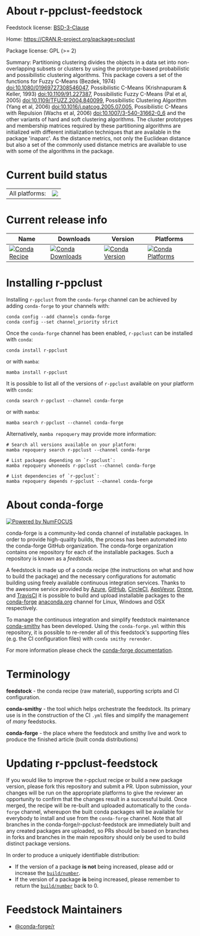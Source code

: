 About r-ppclust-feedstock
=========================

Feedstock license: [BSD-3-Clause](https://github.com/conda-forge/r-ppclust-feedstock/blob/main/LICENSE.txt)

Home: https://CRAN.R-project.org/package=ppclust

Package license: GPL (>= 2)

Summary: Partitioning clustering divides the objects in a data set into non-overlapping subsets or clusters by using the prototype-based probabilistic and possibilistic clustering algorithms. This package covers a set of the functions for Fuzzy C-Means (Bezdek, 1974) <doi:10.1080/01969727308546047>, Possibilistic C-Means (Krishnapuram & Keller, 1993) <doi:10.1109/91.227387>, Possibilistic Fuzzy C-Means (Pal et al, 2005) <doi:10.1109/TFUZZ.2004.840099>, Possibilistic Clustering Algorithm (Yang et al, 2006) <doi:10.1016/j.patcog.2005.07.005>, Possibilistic C-Means with Repulsion (Wachs et al, 2006) <doi:10.1007/3-540-31662-0_6> and the other variants of hard and soft clustering algorithms. The cluster prototypes and membership matrices required by these partitioning algorithms are initialized with different initialization techniques that are available in the package 'inaparc'. As the distance metrics, not only the Euclidean distance but also a set of the commonly used distance metrics are available to use with some of the algorithms in the package. 

Current build status
====================


<table><tr><td>All platforms:</td>
    <td>
      <a href="https://dev.azure.com/conda-forge/feedstock-builds/_build/latest?definitionId=7425&branchName=main">
        <img src="https://dev.azure.com/conda-forge/feedstock-builds/_apis/build/status/r-ppclust-feedstock?branchName=main">
      </a>
    </td>
  </tr>
</table>

Current release info
====================

| Name | Downloads | Version | Platforms |
| --- | --- | --- | --- |
| [![Conda Recipe](https://img.shields.io/badge/recipe-r--ppclust-green.svg)](https://anaconda.org/conda-forge/r-ppclust) | [![Conda Downloads](https://img.shields.io/conda/dn/conda-forge/r-ppclust.svg)](https://anaconda.org/conda-forge/r-ppclust) | [![Conda Version](https://img.shields.io/conda/vn/conda-forge/r-ppclust.svg)](https://anaconda.org/conda-forge/r-ppclust) | [![Conda Platforms](https://img.shields.io/conda/pn/conda-forge/r-ppclust.svg)](https://anaconda.org/conda-forge/r-ppclust) |

Installing r-ppclust
====================

Installing `r-ppclust` from the `conda-forge` channel can be achieved by adding `conda-forge` to your channels with:

```
conda config --add channels conda-forge
conda config --set channel_priority strict
```

Once the `conda-forge` channel has been enabled, `r-ppclust` can be installed with `conda`:

```
conda install r-ppclust
```

or with `mamba`:

```
mamba install r-ppclust
```

It is possible to list all of the versions of `r-ppclust` available on your platform with `conda`:

```
conda search r-ppclust --channel conda-forge
```

or with `mamba`:

```
mamba search r-ppclust --channel conda-forge
```

Alternatively, `mamba repoquery` may provide more information:

```
# Search all versions available on your platform:
mamba repoquery search r-ppclust --channel conda-forge

# List packages depending on `r-ppclust`:
mamba repoquery whoneeds r-ppclust --channel conda-forge

# List dependencies of `r-ppclust`:
mamba repoquery depends r-ppclust --channel conda-forge
```


About conda-forge
=================

[![Powered by
NumFOCUS](https://img.shields.io/badge/powered%20by-NumFOCUS-orange.svg?style=flat&colorA=E1523D&colorB=007D8A)](https://numfocus.org)

conda-forge is a community-led conda channel of installable packages.
In order to provide high-quality builds, the process has been automated into the
conda-forge GitHub organization. The conda-forge organization contains one repository
for each of the installable packages. Such a repository is known as a *feedstock*.

A feedstock is made up of a conda recipe (the instructions on what and how to build
the package) and the necessary configurations for automatic building using freely
available continuous integration services. Thanks to the awesome service provided by
[Azure](https://azure.microsoft.com/en-us/services/devops/), [GitHub](https://github.com/),
[CircleCI](https://circleci.com/), [AppVeyor](https://www.appveyor.com/),
[Drone](https://cloud.drone.io/welcome), and [TravisCI](https://travis-ci.com/)
it is possible to build and upload installable packages to the
[conda-forge](https://anaconda.org/conda-forge) [anaconda.org](https://anaconda.org/)
channel for Linux, Windows and OSX respectively.

To manage the continuous integration and simplify feedstock maintenance
[conda-smithy](https://github.com/conda-forge/conda-smithy) has been developed.
Using the ``conda-forge.yml`` within this repository, it is possible to re-render all of
this feedstock's supporting files (e.g. the CI configuration files) with ``conda smithy rerender``.

For more information please check the [conda-forge documentation](https://conda-forge.org/docs/).

Terminology
===========

**feedstock** - the conda recipe (raw material), supporting scripts and CI configuration.

**conda-smithy** - the tool which helps orchestrate the feedstock.
                   Its primary use is in the construction of the CI ``.yml`` files
                   and simplify the management of *many* feedstocks.

**conda-forge** - the place where the feedstock and smithy live and work to
                  produce the finished article (built conda distributions)


Updating r-ppclust-feedstock
============================

If you would like to improve the r-ppclust recipe or build a new
package version, please fork this repository and submit a PR. Upon submission,
your changes will be run on the appropriate platforms to give the reviewer an
opportunity to confirm that the changes result in a successful build. Once
merged, the recipe will be re-built and uploaded automatically to the
`conda-forge` channel, whereupon the built conda packages will be available for
everybody to install and use from the `conda-forge` channel.
Note that all branches in the conda-forge/r-ppclust-feedstock are
immediately built and any created packages are uploaded, so PRs should be based
on branches in forks and branches in the main repository should only be used to
build distinct package versions.

In order to produce a uniquely identifiable distribution:
 * If the version of a package **is not** being increased, please add or increase
   the [``build/number``](https://docs.conda.io/projects/conda-build/en/latest/resources/define-metadata.html#build-number-and-string).
 * If the version of a package **is** being increased, please remember to return
   the [``build/number``](https://docs.conda.io/projects/conda-build/en/latest/resources/define-metadata.html#build-number-and-string)
   back to 0.

Feedstock Maintainers
=====================

* [@conda-forge/r](https://github.com/conda-forge/r/)

